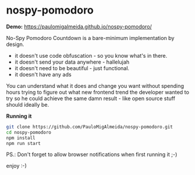 nospy-pomodoro
==============

**Demo:** https://paulomigalmeida.github.io/nospy-pomodoro/

No-Spy Pomodoro Countdown is a bare-minimum implementation by design.

* it doesn't use code obfuscation - so you know what's in there.
* it doesn't send your data anywhere - hallelujah
* it doesn't need to be beautiful - just functional.
* it doesn't have any ads

You can understand what it does and change you want without
spending hours trying to figure out what new frontend trend
the developer wanted to try so he could achieve the same damn
result - like open source stuff should ideally be.

**Running it**

```bash
git clone https://github.com/PauloMigAlmeida/nospy-pomodoro.git
cd nospy-pomodoro
npm install
npm run start
```

PS.: Don't forget to allow browser notifications when first running it ;-)

enjoy :-)
